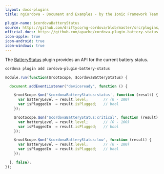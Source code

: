 ```yaml
---
layout: docs-plugins
title: ngCordova - Document and Examples - by the Ionic Framework Team

plugin-name: $cordovaBatteryStatus
source: https://github.com/driftyco/ng-cordova/blob/master/src/plugins/batteryStatus.js
official-docs: https://github.com/apache/cordova-plugin-battery-status
icon-apple: true
icon-android: true
icon-windows: true
---
```


The [BatteryStatus](https://github.com/apache/cordova-plugin-battery-status) plugin provides an API for the current battery status.

```bash
cordova plugin add cordova-plugin-battery-status
```


```javascript
module.run(function($rootScope, $cordovaBatteryStatus) {

  document.addEventListener("deviceready", function () {

    $rootScope.$on('$cordovaBatteryStatus:status', function (result) {
      var batteryLevel = result.level;       // (0 - 100)
      var isPluggedIn  = result.isPlugged;   // bool
    });

    $rootScope.$on('$cordovaBatteryStatus:critical', function (result) {
      var batteryLevel = result.level;       // (0 - 100)
      var isPluggedIn  = result.isPlugged;   // bool
    });

    $rootScope.$on('$cordovaBatteryStatus:low', function (result) {
      var batteryLevel = result.level;       // (0 - 100)
      var isPluggedIn  = result.isPlugged;   // bool
    });

  }, false);
});
```